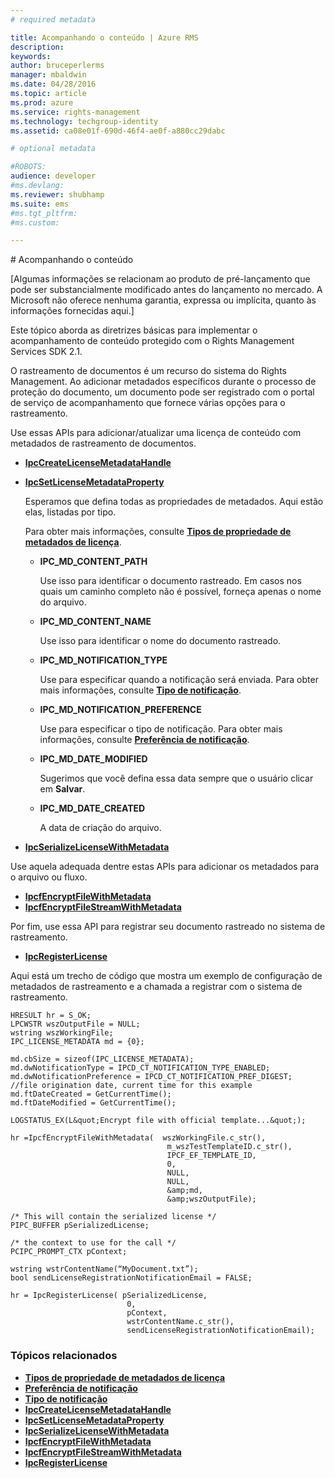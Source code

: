 ```yaml
---
# required metadata

title: Acompanhando o conteúdo | Azure RMS
description:
keywords:
author: bruceperlerms
manager: mbaldwin
ms.date: 04/28/2016
ms.topic: article
ms.prod: azure
ms.service: rights-management
ms.technology: techgroup-identity
ms.assetid: ca08e01f-690d-46f4-ae0f-a880cc29dabc

# optional metadata

#ROBOTS:
audience: developer
#ms.devlang:
ms.reviewer: shubhamp
ms.suite: ems
#ms.tgt_pltfrm:
#ms.custom:

---
```


﻿# Acompanhando o conteúdo

\[Algumas informações se relacionam ao produto de pré-lançamento que pode ser substancialmente modificado antes do lançamento no mercado. A Microsoft não oferece nenhuma garantia, expressa ou implícita, quanto às informações fornecidas aqui.\]

Este tópico aborda as diretrizes básicas para implementar o acompanhamento de conteúdo protegido com o Rights Management Services SDK 2.1.

O rastreamento de documentos é um recurso do sistema do Rights Management. Ao adicionar metadados específicos durante o processo de proteção do documento, um documento pode ser registrado com o portal de serviço de acompanhamento que fornece várias opções para o rastreamento.

Use essas APIs para adicionar/atualizar uma licença de conteúdo com metadados de rastreamento de documentos.

-   [**IpcCreateLicenseMetadataHandle**](/rights-management/sdk/2.1/api/win/functions#msipc_ipccreatelicensemetadatahandle)
-   [**IpcSetLicenseMetadataProperty**](/rights-management/sdk/2.1/api/win/functions#msipc_ipcsetlicensemetadataproperty)

    Esperamos que defina todas as propriedades de metadados. Aqui estão elas, listadas por tipo.

    Para obter mais informações, consulte [**Tipos de propriedade de metadados de licença**](/rights-management/sdk/2.1/api/win/license%20metadata%20property%20types#msipc_license_metadata_property_types).

    -   **IPC\_MD\_CONTENT\_PATH**

        Use isso para identificar o documento rastreado. Em casos nos quais um caminho completo não é possível, forneça apenas o nome do arquivo.

    -   **IPC\_MD\_CONTENT\_NAME**

        Use isso para identificar o nome do documento rastreado.

    -   **IPC\_MD\_NOTIFICATION\_TYPE**

        Use para especificar quando a notificação será enviada. Para obter mais informações, consulte [**Tipo de notificação**](/rights-management/sdk/2.1/api/win/notification%20type#msipc_notification_type).

    -   **IPC\_MD\_NOTIFICATION\_PREFERENCE**

        Use para especificar o tipo de notificação. Para obter mais informações, consulte [**Preferência de notificação**](/rights-management/sdk/2.1/api/win/constants#msipc_notification_preference).

    -   **IPC\_MD\_DATE\_MODIFIED**

        Sugerimos que você defina essa data sempre que o usuário clicar em **Salvar**.

    -   **IPC\_MD\_DATE\_CREATED**

        A data de criação do arquivo.

-   [**IpcSerializeLicenseWithMetadata**](/rights-management/sdk/2.1/api/win/functions#msipc_ipcserializelicensemetadata)

Use aquela adequada dentre estas APIs para adicionar os metadados para o arquivo ou fluxo.

-   [**IpcfEncryptFileWithMetadata**](/rights-management/sdk/2.1/api/win/functions#msipc_ipcfencryptfilewithmetadata)
-   [**IpcfEncryptFileStreamWithMetadata**](/rights-management/sdk/2.1/api/win/functions#msipc_ipcfencryptfilestreamwithmetadata)

Por fim, use essa API para registrar seu documento rastreado no sistema de rastreamento.

-   [**IpcRegisterLicense**](/rights-management/sdk/2.1/api/win/functions#msipc_ipcregisterlicense)

Aqui está um trecho de código que mostra um exemplo de configuração de metadados de rastreamento e a chamada a registrar com o sistema de rastreamento.



    HRESULT hr = S_OK;
    LPCWSTR wszOutputFile = NULL;
    wstring wszWorkingFile;
    IPC_LICENSE_METADATA md = {0};

    md.cbSize = sizeof(IPC_LICENSE_METADATA);
    md.dwNotificationType = IPCD_CT_NOTIFICATION_TYPE_ENABLED;
    md.dwNotificationPreference = IPCD_CT_NOTIFICATION_PREF_DIGEST;
    //file origination date, current time for this example
    md.ftDateCreated = GetCurrentTime();
    md.ftDateModified = GetCurrentTime();

    LOGSTATUS_EX(L&quot;Encrypt file with official template...&quot;);

    hr =IpcfEncryptFileWithMetadata(  wszWorkingFile.c_str(),
                                       m_wszTestTemplateID.c_str(),
                                       IPCF_EF_TEMPLATE_ID,
                                       0,
                                       NULL,
                                       NULL,
                                       &amp;md,
                                       &amp;wszOutputFile);

    /* This will contain the serialized license */
    PIPC_BUFFER pSerializedLicense;

    /* the context to use for the call */
    PCIPC_PROMPT_CTX pContext;

    wstring wstrContentName(“MyDocument.txt”);
    bool sendLicenseRegistrationNotificationEmail = FALSE;

    hr = IpcRegisterLicense( pSerializedLicense,
                              0,
                              pContext,
                              wstrContentName.c_str(),
                              sendLicenseRegistrationNotificationEmail);


### Tópicos relacionados


* [**Tipos de propriedade de metadados de licença**](/rights-management/sdk/2.1/api/win/license%20metadata%20property%20types#msipc_license_metadata_property_types)
* [**Preferência de notificação**](/rights-management/sdk/2.1/api/win/constants#msipc_notification_preference)
* [**Tipo de notificação**](/rights-management/sdk/2.1/api/win/notification%20type#msipc_notification_type)
* [**IpcCreateLicenseMetadataHandle**](/rights-management/sdk/2.1/api/win/functions#msipc_ipccreatelicensemetadatahandle)
* [**IpcSetLicenseMetadataProperty**](/rights-management/sdk/2.1/api/win/functions#msipc_ipcsetlicensemetadataproperty)
* [**IpcSerializeLicenseWithMetadata**](/rights-management/sdk/2.1/api/win/functions#msipc_ipcserializelicensemetadata)
* [**IpcfEncryptFileWithMetadata**](/rights-management/sdk/2.1/api/win/functions#msipc_ipcfencryptfilewithmetadata)
* [**IpcfEncryptFileStreamWithMetadata**](/rights-management/sdk/2.1/api/win/functions#msipc_ipcfencryptfilestreamwithmetadata)
* [**IpcRegisterLicense**](/rights-management/sdk/2.1/api/win/functions#msipc_ipcregisterlicense)
 

 


<!--HONumber=Apr16_HO3-->


